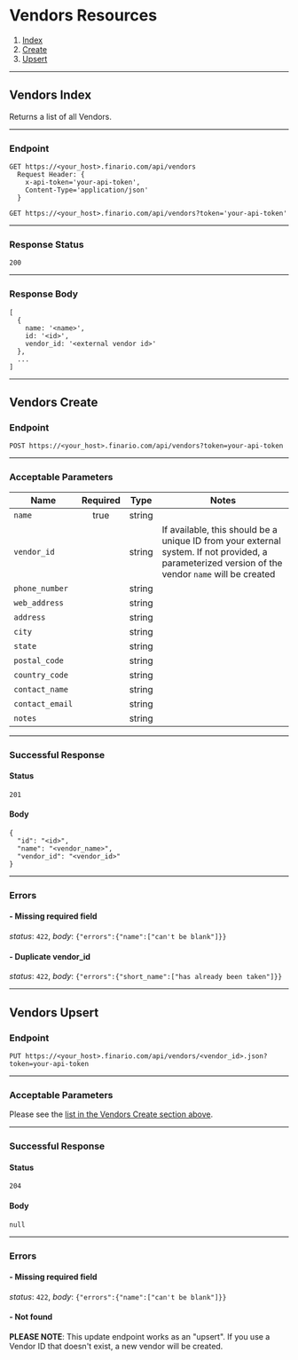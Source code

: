 # Vendors Resources

1. [Index](#vendors-index)
2. [Create](#vendors-create)
3. [Upsert](#vendors-upsert)

* * *

## Vendors Index
Returns a list of all Vendors.
<hr style="border-bottom: 1px solid #ddd"/>

### Endpoint
```
GET https://<your_host>.finario.com/api/vendors
  Request Header: {
    x-api-token='your-api-token',
    Content-Type='application/json'
  }
```
`GET https://<your_host>.finario.com/api/vendors?token='your-api-token'`

<hr style="border-bottom: 1px solid #ddd"/>

### Response Status
`200`

<hr style="border-bottom: 1px solid #ddd"/>

### Response Body
```
[
  {
    name: '<name>',
    id: '<id>',
    vendor_id: '<external vendor id>'
  },
  ...
]
```

* * *

## Vendors Create

### Endpoint
`POST https://<your_host>.finario.com/api/vendors?token=your-api-token`
<hr style="border-bottom: 1px solid #ddd"/>

### Acceptable Parameters

Name | Required | Type | Notes
---- | :------: | :--: | -----
`name` | true | string |
`vendor_id` | | string | If available, this should be a unique ID from your external system. If not provided, a parameterized version of the vendor `name` will be created
`phone_number` | | string |
`web_address` | | string |
`address` | | string |
`city` | | string |
`state` | | string |
`postal_code` | | string |
`country_code` | | string |
`contact_name` | | string |
`contact_email` | | string |
`notes` | | string |

<hr style="border-bottom: 1px solid #ddd"/>

### Successful Response
#### Status
`201`

#### Body
```
{
  "id": "<id>",
  "name": "<vendor_name>",
  "vendor_id": "<vendor_id>"
}
```
<hr style="border-bottom: 1px solid #ddd"/>

### Errors
#### - Missing required field
_status_: `422`, _body_: `{"errors":{"name":["can't be blank"]}}`

#### - Duplicate vendor_id
_status_: `422`, _body_: `{"errors":{"short_name":["has already been taken"]}}`

* * *


## Vendors Upsert

### Endpoint
`PUT https://<your_host>.finario.com/api/vendors/<vendor_id>.json?token=your-api-token`

<hr style="border-bottom: 1px solid #ddd"/>

### Acceptable Parameters
Please see the [list in the Vendors Create section above](#acceptable-parameters).

<hr style="border-bottom: 1px solid #ddd"/>

### Successful Response

#### Status
`204`

#### Body
`null`

<hr style="border-bottom: 1px solid #ddd"/>

### Errors
#### - Missing required field
_status_: `422`, _body_: `{"errors":{"name":["can't be blank"]}}`

#### - Not found
__PLEASE NOTE__: This update endpoint works as an "upsert". If you use a Vendor ID that doesn't exist, a new vendor will be created.

